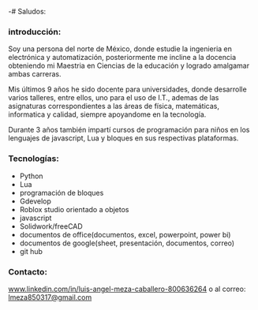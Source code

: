 -# Saludos: 

### introducción:
  Soy una persona del norte de México, donde estudie la ingenieria en electrónica y automatización, posteriormente me incline a la docencia obteniendo mi Maestria en Ciencias de la educación y logrado amalgamar ambas carreras.
  
  Mis últimos 9 años he sido docente para universidades, donde desarrolle varios talleres, entre ellos, uno para el uso de I.T., ademas de las asignaturas correspondientes a las     áreas de física, matemáticas, informatica y calidad, siempre apoyandome en la tecnología.

  Durante 3 años también impartí cursos de programación para niños en los lenguajes de javascript, Lua y bloques en sus respectivas plataformas. 


### Tecnologías:

* Python
* Lua
* programación de bloques
* Gdevelop
* Roblox studio orientado a objetos
* javascript
* Solidwork/freeCAD
* documentos de office(documentos, excel, powerpoint, power bi)
* documentos de google(sheet, presentación, documentos, correo)
* git hub

### Contacto:

www.linkedin.com/in/luis-angel-meza-caballero-800636264
o al correo: lmeza850317@gmail.com
